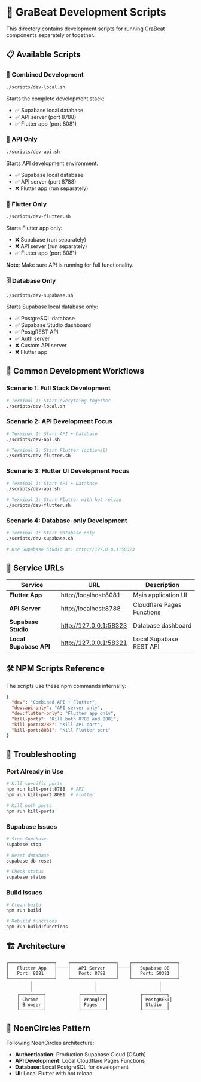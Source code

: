 # 🚀 GraBeat Development Scripts

This directory contains development scripts for running GraBeat components separately or together.

## 📋 Available Scripts

### 🔄 Combined Development
```bash
./scripts/dev-local.sh
```
Starts the complete development stack:
- ✅ Supabase local database
- ✅ API server (port 8788)
- ✅ Flutter app (port 8081)

### 📡 API Only
```bash
./scripts/dev-api.sh
```
Starts API development environment:
- ✅ Supabase local database
- ✅ API server (port 8788)
- ❌ Flutter app (run separately)

### 📱 Flutter Only
```bash
./scripts/dev-flutter.sh
```
Starts Flutter app only:
- ❌ Supabase (run separately)
- ❌ API server (run separately)
- ✅ Flutter app (port 8081)

**Note**: Make sure API is running for full functionality.

### 🗄️ Database Only
```bash
./scripts/dev-supabase.sh
```
Starts Supabase local database only:
- ✅ PostgreSQL database
- ✅ Supabase Studio dashboard
- ✅ PostgREST API
- ✅ Auth server
- ❌ Custom API server
- ❌ Flutter app

## 🎯 Common Development Workflows

### Scenario 1: Full Stack Development
```bash
# Terminal 1: Start everything together
./scripts/dev-local.sh
```

### Scenario 2: API Development Focus
```bash
# Terminal 1: Start API + Database
./scripts/dev-api.sh

# Terminal 2: Start Flutter (optional)
./scripts/dev-flutter.sh
```

### Scenario 3: Flutter UI Development Focus
```bash
# Terminal 1: Start API + Database
./scripts/dev-api.sh

# Terminal 2: Start Flutter with hot reload
./scripts/dev-flutter.sh
```

### Scenario 4: Database-only Development
```bash
# Terminal 1: Start database only
./scripts/dev-supabase.sh

# Use Supabase Studio at: http://127.0.0.1:58323
```

## 🔗 Service URLs

| Service | URL | Description |
|---------|-----|-------------|
| **Flutter App** | http://localhost:8081 | Main application UI |
| **API Server** | http://localhost:8788 | Cloudflare Pages Functions |
| **Supabase Studio** | http://127.0.0.1:58323 | Database dashboard |
| **Local Supabase API** | http://127.0.0.1:58321 | Local Supabase REST API |

## 🛠️ NPM Scripts Reference

The scripts use these npm commands internally:

```json
{
  "dev": "Combined API + Flutter",
  "dev:api-only": "API server only",
  "dev:flutter-only": "Flutter app only",
  "kill-ports": "Kill both 8788 and 8081",
  "kill-port:8788": "Kill API port",
  "kill-port:8081": "Kill Flutter port"
}
```

## 🔧 Troubleshooting

### Port Already in Use
```bash
# Kill specific ports
npm run kill-port:8788  # API
npm run kill-port:8081  # Flutter

# Kill both ports
npm run kill-ports
```

### Supabase Issues
```bash
# Stop Supabase
supabase stop

# Reset database
supabase db reset

# Check status
supabase status
```

### Build Issues
```bash
# Clean build
npm run build

# Rebuild functions
npm run build:functions
```

## 🏗️ Architecture

```
┌─────────────────┐    ┌─────────────────┐    ┌─────────────────┐
│   Flutter App   │────│   API Server    │────│   Supabase DB   │
│   Port: 8081    │    │   Port: 8788    │    │   Port: 58321   │
└─────────────────┘    └─────────────────┘    └─────────────────┘
         │                       │                       │
         │                       │                       │
    ┌─────────┐            ┌─────────┐            ┌─────────┐
    │ Chrome  │            │ Wrangler│            │ PostgREST│
    │ Browser │            │ Pages   │            │ Studio  │
    └─────────┘            └─────────┘            └─────────┘
```

## 🎯 NoenCircles Pattern

Following NoenCircles architecture:
- **Authentication**: Production Supabase Cloud (OAuth)
- **API Development**: Local Cloudflare Pages Functions
- **Database**: Local PostgreSQL for development
- **UI**: Local Flutter with hot reload